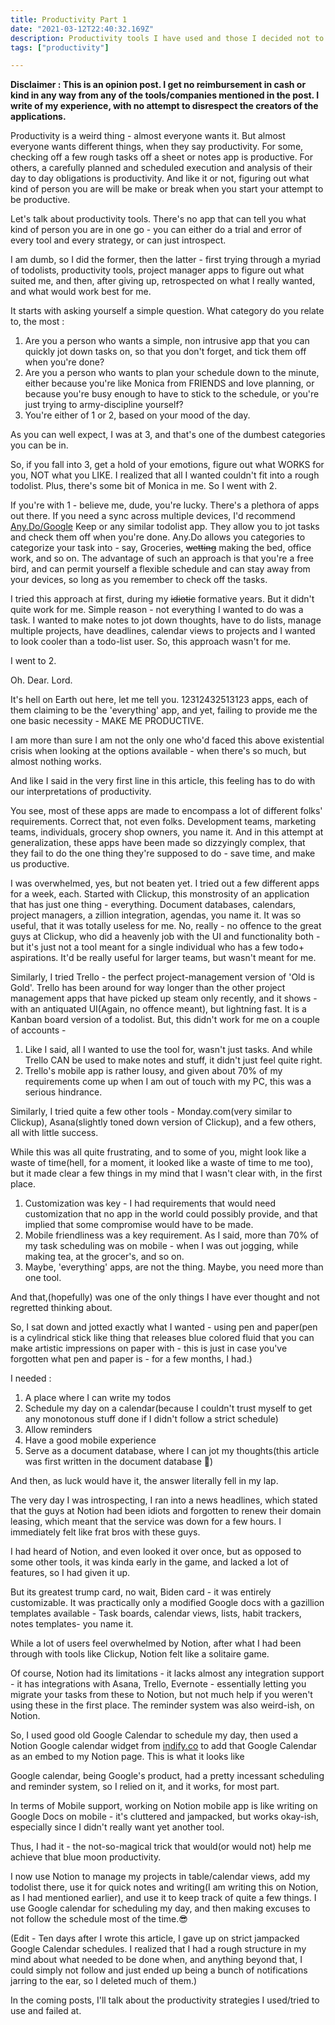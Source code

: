 ```yaml
---
title: Productivity Part 1 
date: "2021-03-12T22:40:32.169Z"
description: Productivity tools I have used and those I decided not to use
tags: ["productivity"]

---
```


**Disclaimer : This is an opinion post. I get no reimbursement in cash or kind in any way from any of the tools/companies mentioned in the post. I write of my experience, with no attempt to disrespect the creators of the applications.** 


Productivity is a weird thing - almost everyone wants it. But almost everyone wants different things, when they say productivity. For some, checking off a few rough tasks off a sheet or notes app is productive. For others, a carefully planned and scheduled execution and analysis of their day to day obligations is productivity. And like it or not, figuring out what kind of person you are will be make or break when you start your attempt to be productive. 

Let's talk about productivity tools. There's no app that can tell you what kind of person you are in one go - you can either do a trial and error of every tool and every strategy, or can just introspect.

I am dumb, so I did the former, then the latter - first trying through a myriad of todolists, productivity tools, project manager apps to figure out what suited me, and then, after giving up, retrospected on what I really wanted, and what would work best for me. 

It starts with asking yourself a simple question. What category do you relate to, the most : 

1. Are you a person who wants a simple, non intrusive app that you can quickly jot down tasks on, so that you don't forget, and tick them off when you're done?
2. Are you a person who wants to plan your schedule down to the minute, either because you're like Monica from FRIENDS and love planning, or because you're busy enough to have to stick to the schedule, or you're just trying to army-discipline yourself?
3. You're either of 1 or 2, based on your mood of the day.

As you can well expect, I was at 3, and that's one of the dumbest categories you can be in.

So, if you fall into 3, get a hold of your emotions, figure out what WORKS for you, NOT what you LIKE. I realized that all I wanted couldn't fit into a rough todolist. Plus, there's some bit of Monica in me. So I went with 2.

If you're with 1 - believe me, dude, you're lucky. There's a plethora of apps out there. If you need a sync across multiple devices, I'd recommend [Any.Do/Google](http://any.Do/Google) Keep or any similar todolist app. They allow you to jot tasks and check them off when you're done. Any.Do allows you categories to categorize your task into - say, Groceries, ~~wetting~~ making the bed, office work, and so on. The advantage of such an approach is that you're a free bird, and can permit yourself a flexible schedule and can stay away from your devices, so long as you remember to check off the tasks.

I tried this approach at first, during my ~~idiotic~~ formative years. But it didn't quite work for me. Simple reason - not everything I wanted to do was a task. I wanted to make notes to jot down thoughts, have to do lists, manage multiple projects, have deadlines, calendar views to projects and I wanted to look cooler than a todo-list user. So, this approach wasn't for me.

I went to 2.

Oh. Dear. Lord.

It's hell on Earth out here, let me tell you. 12312432513123 apps, each of them claiming to be the 'everything' app, and yet, failing to provide me the one basic necessity - MAKE ME PRODUCTIVE.

I am more than sure I am not the only one who'd faced this above existential crisis when looking at the options available - when there's so much, but almost nothing works.

And like I said in the very first line in this article, this feeling has to do with our interpretations of productivity.

You see, most of these apps are made to encompass a lot of different folks' requirements. Correct that, not even folks. Development teams, marketing teams, individuals, grocery shop owners, you name it. And in this attempt at generalization, these apps have been made so dizzyingly complex, that they fail to do the one thing they're supposed to do - save time, and make us productive.

I was overwhelmed, yes, but not beaten yet. I tried out a few different apps for a week, each. Started with Clickup, this monstrosity of an application that has just one thing - everything. Document databases, calendars, project managers, a zillion integration, agendas, you name it. It was so useful, that it was totally useless for me. No, really - no offence to the great guys at Clickup, who did a heavenly job with the UI and functionality both - but it's just not a tool meant for a single individual who has a few todo+ aspirations. It'd be really useful for larger teams, but wasn't meant for me.

Similarly, I tried Trello - the perfect project-management version of 'Old is Gold'. Trello has been around for way longer than the other project management apps that have picked up steam only recently, and it shows - with an antiquated UI(Again, no offence meant), but lightning fast. It is a Kanban board version of a todolist. But, this didn't work for me on a couple of accounts - 

1. Like I said, all I wanted to use the tool for, wasn't just tasks. And while Trello CAN be used to make notes and stuff, it didn't just feel quite right.
2. Trello's mobile app is rather lousy, and given about 70% of my requirements come up when I am out of touch with my PC, this was a serious hindrance.

Similarly, I tried quite a few other tools - Monday.com(very similar to Clickup), Asana(slightly toned down version of Clickup), and a few others, all with little success.

While this was all quite frustrating, and to some of you, might look like a waste of time(hell, for a moment, it looked like a waste of time to me too), but it made clear a few things in my mind that I wasn't clear with, in the first place.

1. Customization was key - I had requirements that would need customization that no app in the world could possibly provide, and that implied that some compromise would have to be made.
2. Mobile friendliness was a key requirement. As I said, more than 70% of my task scheduling was on mobile - when I was out jogging, while making tea, at the grocer's, and so on.
3. Maybe, 'everything' apps, are not the thing. Maybe, you need more than one tool.

And that,(hopefully) was one of the only things I have ever thought and not regretted thinking about. 

So, I sat down and jotted exactly what I wanted - using pen and paper(pen is a cylindrical stick like thing that releases blue colored fluid that you can make artistic impressions on paper with - this is just in case you've forgotten what pen and paper is - for a few months, I had.)

I needed : 

1. A place where I can write my todos
2. Schedule my day on a calendar(because I couldn't trust myself to get any monotonous stuff done if I didn't follow a strict schedule)
3. Allow reminders
4. Have a good mobile experience
5. Serve as a document database, where I can jot my thoughts(this article was first written in the document database 🙂)

And then, as luck would have it, the answer literally fell in my lap. 

The very day I was introspecting, I ran into a news headlines, which stated that the guys at Notion had been idiots and forgotten to renew their domain leasing, which meant that the service was down for a few hours. I immediately felt like frat bros with these guys. 

I had heard of Notion, and even looked it over once, but as opposed to some other tools, it was kinda early in the game, and lacked a lot of features, so I had given it up.

But its greatest trump card, no wait, Biden card - it was entirely customizable. It was practically only a modified Google docs with a gazillion templates available - Task boards, calendar views, lists, habit trackers, notes templates- you name it.

While a lot of users feel overwhelmed by Notion, after what I had been through with tools like Clickup, Notion felt like a solitaire game.

Of course, Notion had its limitations - it lacks almost any integration support - it has integrations with Asana, Trello, Evernote - essentially letting you migrate your tasks from these to Notion, but not much help if you weren't using these in the first place. The reminder system was also weird-ish, on Notion.

So, I used good old Google Calendar to schedule my day, then used a Notion Google calendar widget from [indify.co](http://indify.co) to add that Google Calendar as an embed to my Notion page. This is what it looks like


Google calendar, being Google's product, had a pretty incessant scheduling and reminder system, so I relied on it, and it works, for most part.



In terms of Mobile support, working on Notion mobile app is like writing on Google Docs on mobile - it's cluttered and jampacked, but works okay-ish, especially since I didn't really want yet another tool.

Thus, I had it - the not-so-magical trick that would(or would not) help me achieve that blue moon productivity. 

I now use Notion to manage my projects in table/calendar views, add my todolist there, use it for quick notes and writing(I am writing this on Notion, as I had mentioned earlier), and use it to keep track of quite a few things. I use Google calendar for scheduling my day, and then making excuses to not follow the schedule most of the time.😎

(Edit - Ten days after I wrote this article, I gave up on strict jampacked Google Calendar schedules. I realized that I had a rough structure in my mind about what needed to be done when, and anything beyond that, I could simply not follow and just ended up being a bunch of notifications jarring to the ear, so I deleted much of them.)

In the coming posts, I'll talk about the productivity strategies I used/tried to use and failed at.
